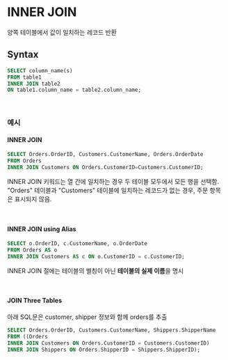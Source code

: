 # INNER JOIN

양쪽 테이블에서 값이 일치하는 레코드 반환

## Syntax

```sql
SELECT column_name(s)
FROM table1
INNER JOIN table2
ON table1.column_name = table2.column_name;
```

<br>

### 예시

#### INNER JOIN

```sql
SELECT Orders.OrderID, Customers.CustomerName, Orders.OrderDate
FROM Orders
INNER JOIN Customers ON Orders.CustomerID=Customers.CustomerID;
```

INNER JOIN 키워드는 열 간에 일치하는 경우 두 테이블 모두에서 모든 행을 선택함. "Orders" 테이블과 "Customers" 테이블에 일치하는 레코드가 없는 경우, 주문 항목은 표시되지 않음.

<br>

#### INNER JOIN using Alias

```sql
SELECT o.OrderID, c.CustomerName, o.OrderDate
FROM Orders AS o
INNER JOIN Customers AS c ON o.CustomerID = c.CustomerID;
```

INNER JOIN 절에는 테이블의 별칭이 아닌 **테이블의 실제 이름**을 명시

<br>

#### JOIN Three Tables

아래 SQL문은 customer, shipper 정보와 함께 orders를 추출

```sql
SELECT Orders.OrderID, Customers.CustomerName, Shippers.ShipperName
FROM ((Orders
INNER JOIN Customers ON Orders.CustomerID = Customers.CustomerID)
INNER JOIN Shippers ON Orders.ShipperID = Shippers.ShipperID);
```
